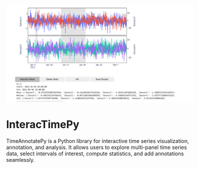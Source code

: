 ![MHDTurbpy](logo.png "turb")


# InteracTimePy
TimeAnnotatePy is a Python library for interactive time series visualization, annotation, and analysis. It allows users to explore multi-panel time series data, select intervals of interest, compute statistics, and add annotations seamlessly.
